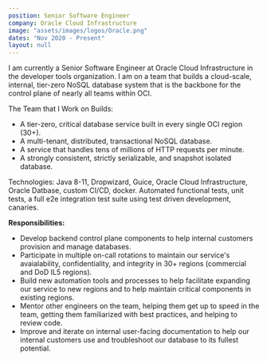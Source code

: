 ```yaml
---
position: Senior Software Engineer
company: Oracle Cloud Infrastructure
image: "assets/images/logos/Oracle.png"
dates: "Nov 2020 - Present"
layout: null
---
```


<p>
    I am currently a Senior Software Engineer at Oracle Cloud Infrastructure in the developer tools organization. I am on a team that builds a cloud-scale, internal, tier-zero NoSQL database system that is the backbone for the control plane of nearly all teams within OCI.
</p>

<p>
    The Team that I Work on Builds: 
    <ul class="work-responsibility">
    <li><i class="fa fa-circle"></i>A tier-zero, critical database service built in every single OCI region (30+).</li>
    <li><i class="fa fa-circle"></i>A multi-tenant, distributed, transactional NoSQL database.</li>
    <li><i class="fa fa-circle"></i>A service that handles tens of millions of HTTP requests per minute.</li>
    <li><i class="fa fa-circle"></i>A strongly consistent, strictly serializable, and snapshot isolated database.</li>
    </ul>
</p>

<p>
    Technologies: Java 8-11, Dropwizard, Guice, Oracle Cloud Infrastructure, Oracle Datbase, custom CI/CD, docker. Automated functional tests, unit tests, a full e2e integration test suite using test driven development, canaries.
</p>

<b>Responsibilities:</b>
<ul class="work-responsibility">
    <li><i class="fa fa-circle"></i>Develop backend control plane components to help internal customers provision and manage databases.</li>
    <li><i class="fa fa-circle"></i>Participate in multiple  on-call rotations to maintain our service's avaialability, confidentiality, and integrity in 30+ regions (commercial and DoD IL5 regions).</li>
    <li><i class="fa fa-circle"></i>Build new automation tools and processes to help facilitate expanding our service to new regions and to help maintain critical components in existing regions.</li>
    <li><i class="fa fa-circle"></i>Mentor other engineers on the team, helping them get up to speed in the team, getting them familiarized with best practices, and helping to review code.</li>
    <li><i class="fa fa-circle"></i>Improve and iterate on internal user-facing documentation to help our internal customers use and troubleshoot our database to its fullest potential.</li>
</ul>